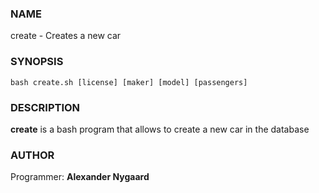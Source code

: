 ### NAME
create - Creates a new car

### SYNOPSIS
`bash create.sh [license] [maker] [model] [passengers]`

### DESCRIPTION
**create** is a bash program that allows to create a new car in the database

### AUTHOR
Programmer: **Alexander Nygaard**

